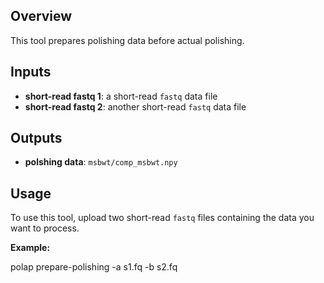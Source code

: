 ## Overview

This tool prepares polishing data before actual polishing.

## Inputs

- **short-read fastq 1**: a short-read `fastq` data file
- **short-read fastq 2**: another short-read `fastq` data file

## Outputs

- **polshing data**: `msbwt/comp_msbwt.npy`

## Usage

To use this tool, upload two short-read `fastq` files containing the data you want to process.

**Example:**

polap prepare-polishing -a s1.fq -b s2.fq

